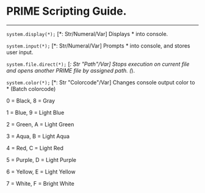 # PRIME Scripting Guide.

***
`system.display(*);` [*: Str/Numeral/Var] Displays * into console.

`system.input(*);` [*: Str/Numeral/Var] Prompts * into console, and stores user input.

`system.file.direct(*);` [*: Str "Path"/Var] Stops execution on current file and opens another PRIME file by assigned path. (*).

`system.color(*);` [*: Str "Colorcode"/Var] Changes console output color to * (Batch colorcode)

0 = Black,       8 = Gray

1 = Blue,        9 = Light Blue

2 = Green,       A = Light Green

3 = Aqua,        B = Light Aqua

4 = Red,         C = Light Red

5 = Purple,      D = Light Purple

6 = Yellow,      E = Light Yellow

7 = White,       F = Bright White
